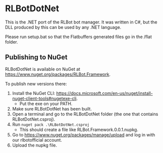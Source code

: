 # RLBotDotNet

This is the .NET port of the RLBot bot manager. It was written in C#, but the DLL produced by this can be used by any .NET language.

Please run setup.bat so that the Flatbuffers generated files go in the /flat folder.

## Publishing to NuGet

RLBotDotNet is available on NuGet at https://www.nuget.org/packages/RLBot.Framework.

To publish new versions there:
1. Install the NuGet CLI: https://docs.microsoft.com/en-us/nuget/install-nuget-client-tools#nugetexe-cli.
   - Put the exe on your PATH.
2. Make sure RLBotDotNet has been built.
3. Open a terminal and go to the RLBotDotNet folder (the one that contains RLBotDotNet.csproj).
4. Run `nuget pack .\RLBotDotNet.csproj`
   - This should create a file like RLBot.Framework.0.0.1.nupkg.
5. Go to https://www.nuget.org/packages/manage/upload and log in with our rlbotofficial account.
6. Upload the nupkg file.
